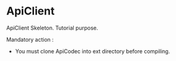 # ApiClient
ApiClient Skeleton. Tutorial purpose.

Mandatory action :

- You must clone ApiCodec into ext directory before compiling.


